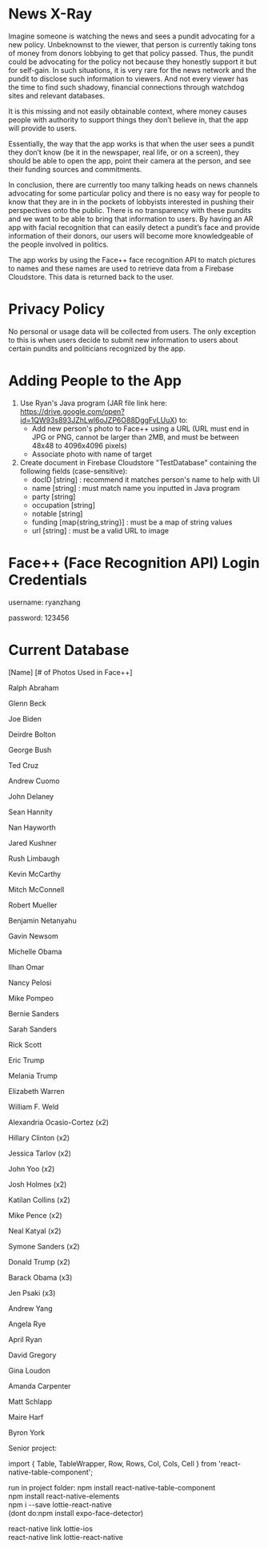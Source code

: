 # News X-Ray
Imagine someone is watching the news and sees a pundit advocating for a new policy. Unbeknownst to the viewer, that person is currently taking tons of money from donors lobbying to get that policy passed. Thus, the pundit could be advocating for the policy not because they honestly support it but for self-gain. In such situations, it is very rare for the news network and the pundit to disclose such information to viewers. And not every viewer has the time to find such shadowy, financial connections through watchdog sites and relevant databases. 

It is this missing and not easily obtainable context, where money causes people with authority to support things they don’t believe in, that the app will provide to users. 

Essentially, the way that the app works is that when the user sees a pundit they don’t know (be it in the newspaper, real life, or on a screen), they should be able to open the app, point their camera at the person, and see their funding sources and commitments. 

In conclusion, there are currently too many talking heads on news channels advocating for some particular policy and there is no easy way for people to know that they are in in the pockets of lobbyists interested in pushing their perspectives onto the public. There is no transparency with these pundits and we want to be able to bring that information to users. By having an AR app with facial recognition that can easily detect a pundit’s face and provide information of their donors, our users will become more knowledgeable of the people involved in politics.

The app works by using the Face++ face recognition API to match pictures to names and these names are used to retrieve data from a Firebase Cloudstore. This data is returned back to the user. 

# Privacy Policy
No personal or usage data will be collected from users. The only exception to this is when users decide to submit new information to users about certain pundits and politicians recognized by the app. 

# Adding People to the App
1) Use Ryan's Java program (JAR file link here: https://drive.google.com/open?id=1QW93s893JZhLwl6oJZP6O88DggFvLUuX) to:
    - Add new person's photo to Face++ using a URL (URL must end in JPG or PNG, cannot be larger than 2MB, and must be between 48x48 to 4096x4096 pixels)
    - Associate photo with name of target
2) Create document in Firebase Cloudstore "TestDatabase" containing the following fields (case-sensitive): 
    - docID [string] : recommend it matches person's name to help with UI
    - name [string] : must match name you inputted in Java program
    - party [string]
    - occupation [string]
    - notable [string]
    - funding [map{string,string}] : must be a map of string values
    - url [string] : must be a valid URL to image

# Face++ (Face Recognition API) Login Credentials
username: ryanzhang

password: 123456

# Current Database
[Name] [# of Photos Used in Face++]

Ralph Abraham

Glenn Beck

Joe Biden

Deirdre Bolton

George Bush

Ted Cruz

Andrew Cuomo

John Delaney

Sean Hannity

Nan Hayworth

Jared Kushner

Rush Limbaugh

Kevin McCarthy

Mitch McConnell

Robert Mueller

Benjamin Netanyahu

Gavin Newsom

Michelle Obama

Ilhan Omar

Nancy Pelosi

Mike Pompeo

Bernie Sanders

Sarah Sanders

Rick Scott

Eric Trump

Melania Trump

Elizabeth Warren

William F. Weld

Alexandria Ocasio-Cortez (x2)

Hillary Clinton (x2)

Jessica Tarlov (x2)

John Yoo (x2)

Josh Holmes (x2)

Katilan Collins (x2)

Mike Pence (x2)

Neal Katyal (x2)

Symone Sanders (x2)

Donald Trump (x2)

Barack Obama (x3)

Jen Psaki (x3)

Andrew Yang

Angela Rye

April Ryan

David Gregory

Gina Loudon

Amanda Carpenter

Matt Schlapp

Maire Harf

Byron York


Senior project:	

 import { Table, TableWrapper, Row, Rows, Col, Cols, Cell } from 'react-native-table-component';	

 run in project folder:	
npm install react-native-table-component	
npm install react-native-elements	
npm i --save lottie-react-native	
(dont do:npm install expo-face-detector)	

 react-native link lottie-ios	
react-native link lottie-react-native
